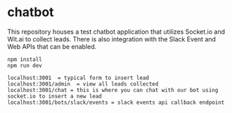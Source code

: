 # chatbot
This repository houses a test chatbot application that utilizes Socket.io and Wit.ai to collect leads.  There is also integration with the Slack Event and Web APIs that can be enabled.

```
npm install
npm run dev

localhost:3001  = typical form to insert lead
localhost:3001/admin  = view all leads collected
localhost:3001/chat = this is where you can chat with our bot using socket.io to insert a new lead
localhost:3001/bots/slack/events = slack events api callback endpoint
```
